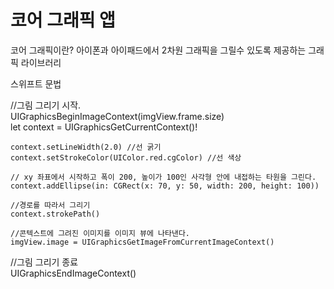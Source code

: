 # 코어 그래픽 앱

코어 그래픽이란? 아이폰과 아이패드에서 2차원 그래픽을 그릴수 있도록 제공하는 그래픽 라이브러리  

스위프트 문법  

//그림 그리기 시작.    
UIGraphicsBeginImageContext(imgView.frame.size)  
    let context = UIGraphicsGetCurrentContext()!    
        
    context.setLineWidth(2.0) //선 굵기    
    context.setStrokeColor(UIColor.red.cgColor) //선 색상  
        
    // xy 좌표에서 시작하고 폭이 200, 높이가 100인 사각형 안에 내접하는 타원을 그린다.   
    context.addEllipse(in: CGRect(x: 70, y: 50, width: 200, height: 100))   
    
    //경로를 따라서 그리기   
    context.strokePath()    
    
    //콘텍스트에 그려진 이미지를 이미지 뷰에 나타낸다.   
    imgView.image = UIGraphicsGetImageFromCurrentImageContext()     

//그림 그리기 종료     
UIGraphicsEndImageContext()     
